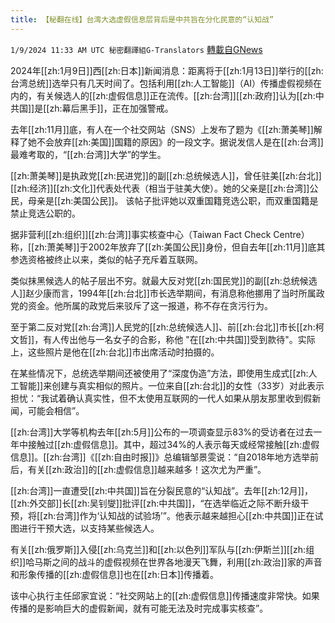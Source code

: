 ```yaml
---
title: 【秘翻在线】台湾大选虚假信息层背后是中共旨在分化民意的“认知战”
---
```

`1/9/2024 11:33 AM UTC 秘密翻譯組G-Translators` [轉載自GNews](https://gnews.org/articles/2200678)

2024年[[zh:1月9日]]西[[zh:日本]]新闻消息：距离将于[[zh:1月13日]]举行的[[zh:台湾总统]]选举只有几天时间了。包括利用[[zh:人工智能]]（AI）传播虚假视频在内的，有关候选人的[[zh:虚假信息]]正在流传。[[zh:台湾]][[zh:政府]]认为[[zh:中共国]]是[[zh:幕后黑手]]，正在加强警戒。

去年[[zh:11月]]底，有人在一个社交网站（SNS）上发布了题为《[[zh:萧美琴]]解释了她不会放弃[[zh:美国]]国籍的原因》的一段文字。据说发信人是在[[zh:台湾]]最难考取的，“[[zh:台湾]]大学”的学生。

[[zh:萧美琴]]是执政党[[zh:民进党]]的副[[zh:总统候选人]]，曾任驻美[[zh:台北]][[zh:经济]][[zh:文化]]代表处代表（相当于驻美大使）。她的父亲是[[zh:台湾]]公民，母亲是[[zh:美国公民]]。 该帖子批评她以双重国籍竞选公职，而双重国籍是禁止竞选公职的。

据非营利[[zh:组织]][[zh:台湾]]事实核查中心（Taiwan Fact Check Centre）称，[[zh:萧美琴]]于2002年放弃了[[zh:美国公民]]身份，但自去年[[zh:11月]]底其参选资格被终止以来，类似的帖子充斥着互联网。

类似抹黑候选人的帖子层出不穷。就最大反对党[[zh:国民党]]的副[[zh:总统候选人]]赵少康而言，1994年[[zh:台北]]市长选举期间，有消息称他挪用了当时所属政党的资金。他所属的政党后来驳斥了这一报道，称不存在贪污行为。

至于第二反对党[[zh:台湾]]人民党的[[zh:总统候选人]]、前[[zh:台北]]市长[[zh:柯文哲]]，有人传出他与一名女子的合影，称他 "在[[zh:中共国]]受到款待"。实际上，这些照片是他在[[zh:台北]]市出席活动时拍摄的。

在某些情况下，总统选举期间还被使用了“深度伪造”方法，即使用生成式[[zh:人工智能]]来创建与真实相似的照片。一位来自[[zh:台北]]的女性（33岁）对此表示担忧：“我试着确认真实性，但不太使用互联网的一代人如果从朋友那里收到假新闻，可能会相信”。

[[zh:台湾]]大学等机构去年[[zh:5月]]公布的一项调查显示83%的受访者在过去一年中接触过[[zh:虚假信息]]。其中，超过34%的人表示每天或经常接触[[zh:虚假信息]]。[[zh:台湾]]《[[zh:自由时报]]》总编辑邹景雯说：“自2018年地方选举前后，有关[[zh:政治]]的[[zh:虚假信息]]越来越多！这次尤为严重”。

[[zh:台湾]]一直遭受[[zh:中共国]]旨在分裂民意的“认知战”。去年[[zh:12月]]，[[zh:外交部]]长[[zh:吴钊燮]]批评[[zh:中共国]]，“在选举临近之际不断升级干预，将[[zh:台湾]]作为‘认知战的试验场’”。他表示越来越担心[[zh:中共国]]正在试图进行干预大选，以支持某些候选人。

有关[[zh:俄罗斯]]入侵[[zh:乌克兰]]和[[zh:以色列]]军队与[[zh:伊斯兰]][[zh:组织]]哈马斯之间的战斗的虚假视频在世界各地漫天飞舞，利用[[zh:政治]]家的声音和形象传播的[[zh:虚假信息]]也在[[zh:日本]]传播着。

该中心执行主任邱家宜说：“社交网站上的[[zh:虚假信息]]传播速度非常快。如果传播的是影响巨大的虚假新闻，就有可能无法及时完成事实核查”。
